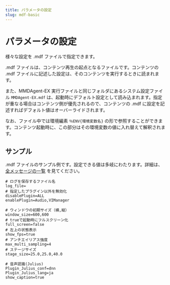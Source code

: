 ```yaml
---
title: パラメータの設定
slug: mdf-basic
---
```

# パラメータの設定

様々な設定を .mdf ファイルで指定できます。

.mdf ファイルは、コンテンツ再生の起点となるファイルです。コンテンツの .mdf ファイルに記述した設定は、そのコンテンツを実行するときに読まれます。

また、MMDAgent-EX 実行ファイルと同じフォルダにあるシステム設定ファイル `MMDAgent-EX.mdf` は、起動時にデフォルト設定として読み込まれます。指定が重なる場合はコンテンツ側が優先されるので、コンテンツの .mdf に設定を記述すればデフォルト値はオーバーライドされます。

なお、ファイル中では環境編素 `％ENV{環境変数名}` の形で参照することができます。コンテンツ起動時に、この部分はその環境変数の値に入れ替えて解釈されます。

## サンプル

.mdf ファイルのサンプル例です。設定できる値は多岐にわたります。詳細は、 [全メッセージの一覧](../mdf) を見てください。

```text
# ログを保存するファイル名
log_file=
# 指定したプラグイン以外を無効化
disablePlugin=ALL
enablePlugin=Audio,VIManager

# ウィンドウの初期サイズ（横,縦）
window_size=600,600
# trueで起動時にフルスクリーン化
full_screen=false
# 左上の状態表示
show_fps=true
# アンチエイリアス強度
max_multi_sampling=4
# ステージサイズ
stage_size=25.0,25.0,40.0

# 音声認識(Julius)
Plugin_Julius_conf=dnn
Plugin_Julius_lang=ja
show_caption=true

```

